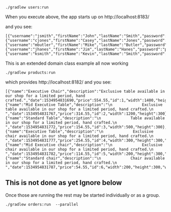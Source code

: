 
```
./gradlew users:run
```
When you execute above, the app starts up on http://localhost:8183/

and you see:
```
[{"username":"jsmith","firstName":"John","lastName":"Smith","password":"password","id":1},{"username":"cjones","firstName":"Casey","lastName":"Jones","password":"password1","id":2},{"username":"mbutler","firstName":"Mike","lastName":"Butler","password":"password2","id":3},{"username":"jhanes","firstName":"Jim","lastName":"Hanes","password":"password3","id":4},{"username":"ksmith","firstName":"Kevin","lastName":"Smith","password":"password4","id":5}]
```

This is an extended domain class example all now working
```
./gradlew products:run
```

which provides http://localhost:8182/
and you see:
```
[{"name":"Executive Chair","description":"Exclusive table available in our shop for a limited period, hand crafted.","date":1534954831690,"price":554.55,"id":1,"width":1400,"height":300},{"name":"Mid Executive Table","description":"\n             Exclusive table available in our shop for a limited period, hand crafted.\n            ","date":1534954831767,"price":314.55,"id":2,"width":1200,"height":300},{"name":"Standard Table","description":"\n             Table available in our shop for a limited period, hand crafted.\n            ","date":1534954831772,"price":154.55,"id":3,"width":500,"height":300},{"name":"Executive Table","description":"\n             Exclusive chair available in our shop for a limited period, hand crafted.\n            ","date":1534954831777,"price":254.55,"id":4,"width":300,"height":300,"wheels":true},{"name":"Mid Executive chair","description":"\n             Exclusive chair available in our shop for a limited period, hand crafted.\n            ","date":1534954831782,"price":114.55,"id":5,"width":200,"height":300,"wheels":false},{"name":"Standard chair","description":"\n             Chair available in our shop for a limited period, hand crafted.\n            ","date":1534954831787,"price":54.55,"id":6,"width":200,"height":300,"wheels":false}]
```




This is not done as yet Ignore below
----

Once those are running the rest may be started individually or as a group.
```
./gradlew orders:run  --parallel
```

